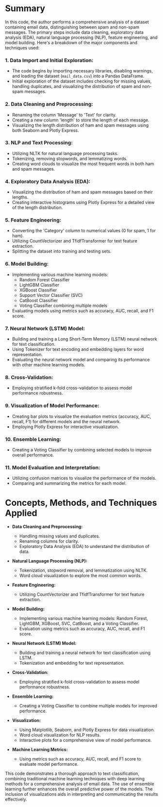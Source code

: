 # Summary

In this code, the author performs a comprehensive analysis of a dataset containing email data, distinguishing between spam and non-spam messages. The primary steps include data cleaning, exploratory data analysis (EDA), natural language processing (NLP), feature engineering, and model building. Here's a breakdown of the major components and techniques used:

### 1. **Data Import and Initial Exploration:**
- The code begins by importing necessary libraries, disabling warnings, and loading the dataset (`mail_data.csv`) into a Pandas DataFrame.
- Initial exploration of the dataset includes checking for missing values, handling duplicates, and visualizing the distribution of spam and non-spam messages.

### 2. **Data Cleaning and Preprocessing:**
- Renaming the column 'Message' to 'Text' for clarity.
- Creating a new column 'length' to store the length of each message.
- Visualizing the length distribution of ham and spam messages using both Seaborn and Plotly Express.

### 3. **NLP and Text Processing:**
- Utilizing NLTK for natural language processing tasks.
- Tokenizing, removing stopwords, and lemmatizing words.
- Creating word clouds to visualize the most frequent words in both ham and spam messages.

### 4. **Exploratory Data Analysis (EDA):**
- Visualizing the distribution of ham and spam messages based on their lengths.
- Creating interactive histograms using Plotly Express for a detailed view of the length distribution.

### 5. **Feature Engineering:**
- Converting the 'Category' column to numerical values (0 for spam, 1 for ham).
- Utilizing CountVectorizer and TfidfTransformer for text feature extraction.
- Splitting the dataset into training and testing sets.

### 6. **Model Building:**
- Implementing various machine learning models:
  - Random Forest Classifier
  - LightGBM Classifier
  - XGBoost Classifier
  - Support Vector Classifier (SVC)
  - CatBoost Classifier
  - Voting Classifier combining multiple models
- Evaluating models using metrics such as accuracy, AUC, recall, and F1 score.

### 7. **Neural Network (LSTM) Model:**
- Building and training a Long Short-Term Memory (LSTM) neural network for text classification.
- Using Tokenizer for text encoding and embedding layers for word representation.
- Evaluating the neural network model and comparing its performance with other machine learning models.

### 8. **Cross-Validation:**
- Employing stratified k-fold cross-validation to assess model performance robustness.

### 9. **Visualization of Model Performance:**
- Creating bar plots to visualize the evaluation metrics (accuracy, AUC, recall, F1) for different models and the neural network.
- Employing Plotly Express for interactive visualization.

### 10. **Ensemble Learning:**
- Creating a Voting Classifier by combining selected models to improve overall performance.

### 11. **Model Evaluation and Interpretation:**
- Utilizing confusion matrices to visualize the performance of the models.
- Comparing and summarizing the metrics for each model.

# Concepts, Methods, and Techniques Applied

- **Data Cleaning and Preprocessing:**
  - Handling missing values and duplicates.
  - Renaming columns for clarity.
  - Exploratory Data Analysis (EDA) to understand the distribution of data.

- **Natural Language Processing (NLP):**
  - Tokenization, stopword removal, and lemmatization using NLTK.
  - Word cloud visualization to explore the most common words.

- **Feature Engineering:**
  - Utilizing CountVectorizer and TfidfTransformer for text feature extraction.

- **Model Building:**
  - Implementing various machine learning models: Random Forest, LightGBM, XGBoost, SVC, CatBoost, and a Voting Classifier.
  - Evaluation using metrics such as accuracy, AUC, recall, and F1 score.

- **Neural Network (LSTM) Model:**
  - Building and training a neural network for text classification using LSTM.
  - Tokenization and embedding for text representation.

- **Cross-Validation:**
  - Employing stratified k-fold cross-validation to assess model performance robustness.

- **Ensemble Learning:**
  - Creating a Voting Classifier to combine multiple models for improved performance.

- **Visualization:**
  - Using Matplotlib, Seaborn, and Plotly Express for data visualization.
  - Word cloud visualization for NLP results.
  - Interactive plots for a comprehensive view of model performance.

- **Machine Learning Metrics:**
  - Using metrics such as accuracy, AUC, recall, and F1 score to evaluate model performance.

This code demonstrates a thorough approach to text classification, combining traditional machine learning techniques with deep learning methods for a comprehensive analysis of email data. The use of ensemble learning further enhances the overall predictive power of the models. The inclusion of visualizations aids in interpreting and communicating the results effectively.